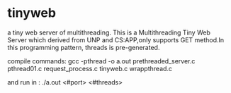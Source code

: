 # tinyweb
a tiny web server of multithreading.
This is a Multithreading Tiny Web Server which derived from
UNP and CS:APP,only supports GET method.In this programming pattern,
threads is pre-generated.

compile commands:
 gcc -pthread -o a.out prethreaded_server.c pthread01.c request_process.c tinyweb.c wrappthread.c 

and run in : ./a.out  <#port>  <#threads>
